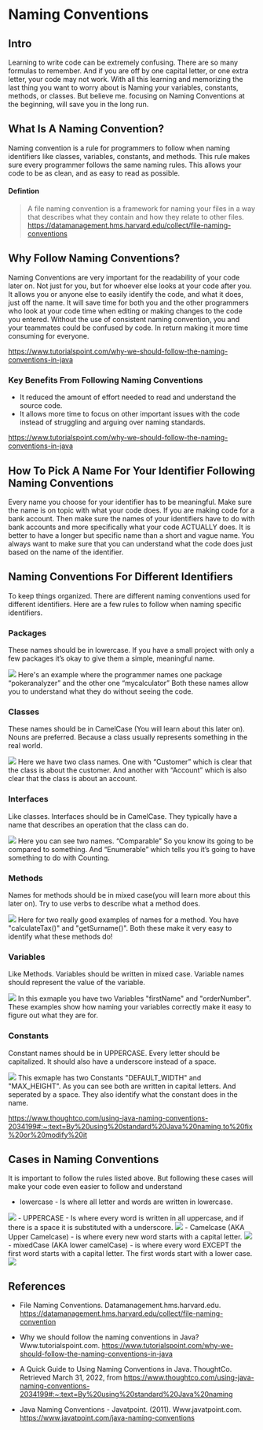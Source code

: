 # Naming Conventions

## Intro
Learning to write code can be extremely confusing. There are so many formulas to remember. And if you are off by one capital letter, or one extra letter, your code may not work. With all this learning and memorizing the last thing you want to worry about is Naming your variables, constants, methods, or classes. But believe me. focusing on Naming Conventions at the beginning, will save you in the long run.

## What Is A Naming Convention?
Naming convention is a rule for programmers to follow when naming identifiers like classes, variables, constants, and methods. This rule makes sure every programmer follows the same naming rules. This allows your code to be as clean, and as easy to read as possible.
#### Defintion
>A file naming convention is a framework for naming your files in a way that describes what they contain and how they relate to other files.
https://datamanagement.hms.harvard.edu/collect/file-naming-conventions

## Why Follow Naming Conventions?
Naming Conventions are very important for the readability of your code later on. Not just for you, but for whoever else looks at your code after you. It allows you or anyone else to easily identify the code, and what it does, just off the name. It will save time for both you and the other programmers who look at your code time when editing or making changes to the code you entered. Without the use of consistent naming convention, you and your teammates could be confused by code. In return making it more time consuming for everyone.

https://www.tutorialspoint.com/why-we-should-follow-the-naming-conventions-in-java

### Key Benefits From Following Naming Conventions
- It reduced the amount of effort needed to read and understand the source code.
- It allows more time to focus on other important issues with the code instead of struggling and arguing over naming standards. 

https://www.tutorialspoint.com/why-we-should-follow-the-naming-conventions-in-java

## How To Pick A Name For Your Identifier Following Naming Conventions
Every name you choose for your identifier has to be meaningful. Make sure the name is on topic with what your code does. If you are making code for a bank account. Then make sure the names of your identifiers have to do with bank accounts and more specifically what your code ACTUALLY does. It is better to have a longer but specific name than a short and vague name. You always want to make sure that you can understand what the code does just based on the name of the identifier.

## Naming Conventions For Different Identifiers
To keep things organized. There are different naming conventions used for different identifiers. Here are a few rules to follow when naming specific identifiers.

### Packages
These names should be in lowercase. If you have a small project with only a few packages it’s okay to give them a simple, meaningful name.

<img src="Images/packages.png"/>
Here's an example where the programmer names one package “pokeranalyzer” and the other one “mycalculator” Both these names allow you to understand what they do without seeing the code.

### Classes
These names should be in CamelCase (You will learn about this later on). Nouns are preferred. Because a class usually represents something in the real world.

<img src="Images/classes.png"/>
Here we have two class names. One with “Customer” which is clear that the class is about the customer. And another with “Account” which is also clear that the class is about an account.

### Interfaces
Like classes. Interfaces should be in CamelCase. They typically have a name that describes an operation that the class can do.

<img src="Images/Interface.png"/>
Here you can see two names. “Comparable” So you know its going to be compared to something. And “Enumerable” which tells you it’s going to have something to do with 
Counting.

### Methods 
Names for methods should be in mixed case(you will learn more about this later on). Try to use verbs to describe what a method does.

<img src="Images/Methods.png"/>
Here for two really good examples of names for a method. You have "calculateTax()" and "getSurname()". Both these make it very easy to identify what these methods do!

### Variables
Like Methods. Variables should be written in mixed case. Variable names should represent the value of the variable.

<img src="Images/Variables.png"/>
In this exmaple you have two Variables "firstName" and "orderNumber". These examples show how naming your variables correctly make it easy to figure out what they are for.

### Constants
Constant names should be in UPPERCASE. Every letter should be capitalized. It should also have a underscore instead of a space.

<img src="Images/Constant.png"/>
This exmaple has two Constants "DEFAULT_WIDTH" and "MAX_HEIGHT". As you can see both are written in capital letters. And seperated by a space. They also identify what the constant does in the name. 

https://www.thoughtco.com/using-java-naming-conventions-2034199#:~:text=By%20using%20standard%20Java%20naming,to%20fix%20or%20modify%20it

## Cases in Naming Conventions
It is important to follow the rules listed above. But following these cases will make your code even easier to follow and understand

- lowercase - Is where all letter and words are written in lowercase.
<img src="Images/Lowercase.png"/>
- UPPERCASE -  Is where every word is written in all uppercase, and if there is a space it is substituted with a underscore.
<img src="Images/Uppercase.png"/>
- Camelcase (AKA Upper Camelcase) - is where every new word starts with a capital letter.
<img src="Images/Uppercamel.png"/>
- mixedCase (AKA lower camelCase) - is where every word EXCEPT the first word starts with a capital letter. The first words start with a lower case.
<img src="Images/lowercamel.png"/>

## References
- File Naming Conventions. Datamanagement.hms.harvard.edu. https://datamanagement.hms.harvard.edu/collect/file-naming-convention

- Why we should follow the naming conventions in Java? Www.tutorialspoint.com. https://www.tutorialspoint.com/why-we-should-follow-the-naming-conventions-in-java

- A Quick Guide to Using Naming Conventions in Java. ThoughtCo. Retrieved March 31, 2022, from https://www.thoughtco.com/using-java-naming-conventions-2034199#:~:text=By%20using%20standard%20Java%20naming

- Java Naming Conventions - Javatpoint. (2011). Www.javatpoint.com. https://www.javatpoint.com/java-naming-conventions


